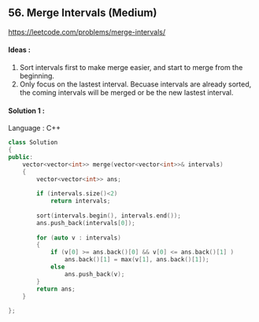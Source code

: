 ## **56. Merge Intervals (Medium)** 

https://leetcode.com/problems/merge-intervals/



#### Ideas : 

1. Sort intervals first to make merge easier, and start to merge from the beginning.
2. Only focus on the lastest interval. Becuase intervals are already sorted, the coming intervals will be merged or be the new lastest interval.



#### Solution 1 :

Language : C++

```C++
class Solution 
{
public:  
    vector<vector<int>> merge(vector<vector<int>>& intervals) 
    {
        vector<vector<int>> ans;
        
        if (intervals.size()<2) 
            return intervals; 
        
        sort(intervals.begin(), intervals.end());
        ans.push_back(intervals[0]);
        
        for (auto v : intervals) 
        {
            if (v[0] >= ans.back()[0] && v[0] <= ans.back()[1] ) 
                ans.back()[1] = max(v[1], ans.back()[1]);
            else 
                ans.push_back(v);
        }
        return ans;
    }
    
};
```

